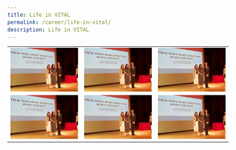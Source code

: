 ```yaml
---
title: Life in VITAL
permalink: /career/life-in-vital/
description: Life in VITAL
---
```

<!DOCTYPE html>
<html>
    <head>
			<title>Life in VITAL</title>
			<style>
				img
				{
				width: 200px;
				height: 100px;
				}
			</style>
    </head>
    <body> 
    	<table align="center">
				<tr>
					<td>
						<a href="/images/Media/InPersonTownhall2022_Image3.jpg" target="_blank">
							<img src="/images/Media/InPersonTownhall2022_Image3.jpg">
						</a>
					</td>					
					<td>
						<a href="/images/Media/InPersonTownhall2022_Image3.jpg" target="_blank">
							<img src="/images/Media/InPersonTownhall2022_Image3.jpg">
						</a>    
					</td>
					<td>
						<a href="/images/Media/InPersonTownhall2022_Image3.jpg" target="_blank">
							<img src="/images/Media/InPersonTownhall2022_Image3.jpg">
						</a>    
					</td>
				</tr>
				<tr>
					<td>
						<a href="/images/Media/InPersonTownhall2022_Image3.jpg" target="_blank">
							<img src="/images/Media/InPersonTownhall2022_Image3.jpg">
						</a>
					</td>
					<td>
						<a href="/images/Media/InPersonTownhall2022_Image3.jpg" target="_blank">
							<img src="/images/Media/InPersonTownhall2022_Image3.jpg">
						</a>    
					</td>
					<td>
						<a href="/images/Media/InPersonTownhall2022_Image3.jpg" target="_blank">
							<img src="/images/Media/InPersonTownhall2022_Image3.jpg">
						</a>    
					</td>
				</tr>
			</table>
    </body>
    </html>
